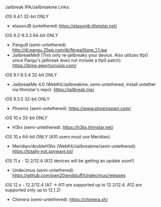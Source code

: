 
Jailbreak IPA/Jailbreakme Links:

iOS 8.4.1 32-bit ONLY
  - etasonJB (untethered) https://etasonjb.tihmstar.net/

iOS 9.2-9.3.3 64-bit ONLY
  - Pangu9 (semi-untethered): http://dl.pangu.25pp.com/jb/NvwaStone_1.1.ipa
  - JailbreakMe9 (This only re-jailbreaks your device. Also utilizes tfp0 since Pangu's jailbreak does not include a tfp0 patch): https://jbme.qwertyoruiop.com/

iOS 9.1-9.3.4 32-bit ONLY
  - JailbreakMe 4.0 (WebKit/Jailbreakme, semi-untethered, install untether via tihmstar's repo): https://jailbreak.me/
  
iOS 9.3.5 32-bit ONLY
  - Phoenix (semi-untethered): https://www.phoenixpwn.com/
 
iOS 10.x 32-bit ONLY
  - H3lix (semi-untethered): https://h3lix.tihmstar.net/

iOS 10.x 64-bit ONLY (A10 users must use Meridian)
  - Meridian/doubleH3lix (WebKit/Jailbreakme/semi-untethered): https://totally-not.spyware.lol/
  
iOS 11.x - 12.2/12.4 (A12 devices will be getting an update soon!)
  - Undecimus (semi-untethered): https://github.com/pwn20wndstuff/Undecimus/releases
  
iOS 12.x - 12.2/12.4 (A7 -> A11 are supported up to 12.2/12.4. A12 are supported only up to 12.1.2)
  - Chimera (semi-untethered): https://chimera.sh/
